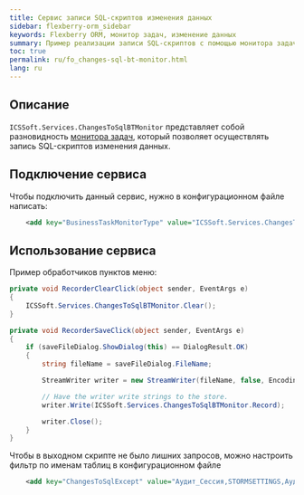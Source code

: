 ```yaml
---
title: Сервис записи SQL-скриптов изменения данных
sidebar: flexberry-orm_sidebar
keywords: Flexberry ORM, монитор задач, изменение данных
summary: Пример реализации записи SQL-скриптов с помощью монитора задач
toc: true
permalink: ru/fo_changes-sql-bt-monitor.html
lang: ru
---
```


## Описание

`ICSSoft.Services.ChangesToSqlBTMonitor` представляет собой разновидность [монитора задач](fo_business-task-monitor.html), который позволяет осуществлять запись SQL-скриптов изменения данных.

## Подключение сервиса

Чтобы подключить данный сервис, нужно в конфигурационном файле написать:

```xml
    <add key="BusinessTaskMonitorType" value="ICSSoft.Services.ChangesToSqlBTMonitor, ChangesToSqlBTMonitor, Version=1.0.0.1, Culture=neutral, PublicKeyToken=e5ad39f116a43e0b"/>
```

## Использование сервиса

Пример обработчиков пунктов меню:

```csharp
private void RecorderClearClick(object sender, EventArgs e)
{
	ICSSoft.Services.ChangesToSqlBTMonitor.Clear();
}

private void RecorderSaveClick(object sender, EventArgs e)
{
	if (saveFileDialog.ShowDialog(this) == DialogResult.OK)
	{
		string fileName = saveFileDialog.FileName;

		StreamWriter writer = new StreamWriter(fileName, false, Encoding.UTF8);

		// Have the writer write strings to the store.
		writer.Write(ICSSoft.Services.ChangesToSqlBTMonitor.Record);

		writer.Close();
	}
}
```

Чтобы в выходном скрипте не было лишних запросов, можно настроить фильтр по именам таблиц в конфигурационном файле

```xml
    <add key="ChangesToSqlExcept" value="Аудит_Сессия,STORMSETTINGS,АудитОперации,АудитИзменения"/>
```
